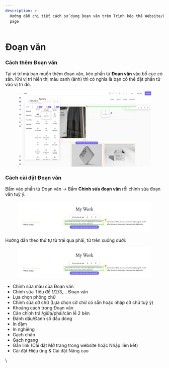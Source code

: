 ```yaml
---
description: >-
  Hướng dẫn chi tiết cách sử dụng Đoạn văn trên Trình kéo thả Website/Landing
  page
---
```


# Đoạn văn

### Cách thêm Đoạn văn <a href="#cach-them-doan-van" id="cach-them-doan-van"></a>

Tại vị trí mà bạn muốn thêm đoạn văn, kéo phần tử **Đoạn văn** vào bố cục có sẵn. Khi vị trí hiển thị màu xanh (ảnh) thì có nghĩa là bạn có thể đặt phần tử vào vị trí đó.

<figure><img src="../../.gitbook/assets/text.webp" alt=""><figcaption></figcaption></figure>

### Cách cài đặt Đoạn văn <a href="#cach-cai-dat-doan-van" id="cach-cai-dat-doan-van"></a>

Bấm vào phần tử Đoạn văn -> Bấm **Chỉnh sửa đoạn văn** rồi chỉnh sửa đoạn văn tuỳ ý.

<figure><img src="../../.gitbook/assets/text2.webp" alt=""><figcaption></figcaption></figure>

Hướng dẫn theo thứ tự từ trái qua phải, từ trên xuống dưới:

<figure><img src="../../.gitbook/assets/text1.webp" alt=""><figcaption></figcaption></figure>

* Chỉnh sửa màu của Đoạn văn
* Chỉnh sửa Tiêu đề 1/2/3,... Đoạn văn
* Lựa chọn phông chữ
* Chỉnh sửa cỡ chữ (Lựa chọn cỡ chữ có sẵn hoặc nhập cỡ chữ tuỳ ý)
* Khoảng cách trong Đoạn văn
* Căn chỉnh trái/giữa/phải/căn lề 2 bên
* Đánh dấu/Đánh số đầu dòng
* In đậm
* In nghiêng
* Gạch chân
* Gạch ngang
* Gắn link (Cài đặt Mở trang trong website hoặc Nhập liên kết)
* Cài đặt Hiệu ứng & Cài đặt Nâng cao

\
